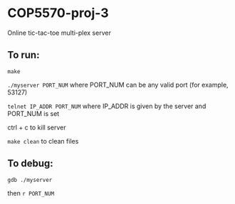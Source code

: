 # COP5570-proj-3
 Online tic-tac-toe multi-plex server

## To run:

`make`

`./myserver PORT_NUM` where PORT_NUM can be any valid port (for example, 53127)

`telnet IP_ADDR PORT_NUM` where IP_ADDR is given by the server and PORT_NUM is set

ctrl + c to kill server

`make clean` to clean files

## To debug:

`gdb ./myserver`

then `r PORT_NUM`